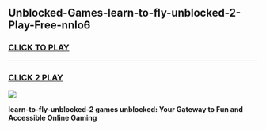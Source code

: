 
## Unblocked-Games-learn-to-fly-unblocked-2-Play-Free-nnlo6
<h3>
<a href="https://premium76.site?title=learn-to-fly-unblocked-2&ref=20M">CLICK TO PLAY</a></h3>
<hr>

<h3>
<a href="https://premium76.site?title=learn-to-fly-unblocked-2&ref=20M">CLICK 2 PLAY</a>
  
</h3>

<a href="https://premium76.site?title=learn-to-fly-unblocked-2&ref=19M"><img src="https://clearcache.store/games.png"></a>


**learn-to-fly-unblocked-2 games unblocked: Your Gateway to Fun and Accessible Online Gaming**
